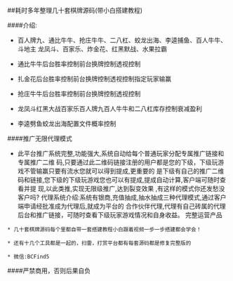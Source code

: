 ##耗时多年整理几十套棋牌源码(带小白搭建教程)


####介绍:

* 百人牌九、通比牛牛、抢庄牛牛、二八杠、蛟龙出海、李逵捕鱼、百人牛牛、斗地主
龙凤斗、百家乐、炸金花、红黑默战、水果拉霸


* 通比牛牛后台胜率控制前台换牌控制透视控制
* 扎金花后台胜率控制前台换牌控制透视控制指定玩家输赢
* 抢庄牛牛后台胜率控制前台换牌控制透视控制
* 龙凤斗红黑大战百家乐百人牌九百人牛牛和二八杠库存控制衰减盈利
* 李逵劈鱼蛟龙出海配置文件概率控制





####推广无限代理模式


* 此平台推广系统完整,功能强大,系统自动给每个普通玩家分配专属推广链接和专属推广二维
码,只要通过此二维码链接注册的用户都是您的下级，下级玩游戏不管输赢只要有流水您就可以得到提成,更重要的
是下级有自己的推广二维码和链接,您下级的下级玩游戏您也可以有提成,提成自动计算,客户端可随时查看并提
现,以此类推,实现无限级推广,达到裂变效果 ,有这样的模式你还发愁没客户吗?
代理系统介绍:系统有银商,充值抽成,抽水抽成三种代理模式,通过客户端申请经批准成为代理后,就成为平台的
合作伙伴代理,代理有自己砖属的代理后台和推广链接，可随时查看下级玩家游戏情况和自身收益。
完整运营产品


```
* 几十套棋牌源码每个里都自带一套搭建教程小白跟着视频一步一步搭建都会学会！

* 还有十几个工具都是一起的，扫雷，打赏平台都有每套源码都是修复完整版的

* 微信:BCFind5 
```
####严禁商用，否则后果自负

